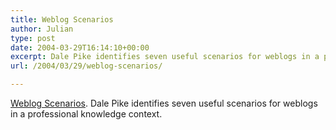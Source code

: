 ```yaml
---
title: Weblog Scenarios
author: Julian
type: post
date: 2004-03-29T16:14:10+00:00
excerpt: Dale Pike identifies seven useful scenarios for weblogs in a professional knowledge context
url: /2004/03/29/weblog-scenarios/

---
```

[Weblog Scenarios][1]. Dale Pike identifies seven useful scenarios for weblogs in a professional knowledge context.

 [1]: http://itc.uncc.edu/dale/su8/archives/002975.html